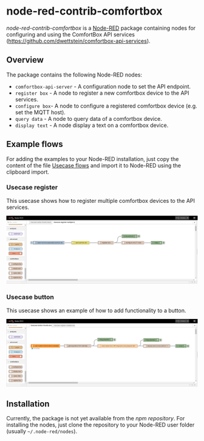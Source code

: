 # node-red-contrib-comfortbox
_node-red-contrib-comfortbox_ is a [Node-RED](https://nodered.org/) package containing nodes for configuring and using the ComfortBox API services (https://github.com/dwettstein/comfortbox-api-services).

## Overview
The package contains the following Node-RED nodes:

- `comfortbox-api-server` \- A configuration node to set the API endpoint.
- `register box` \- A node to register a new comfortbox device to the API services.
- `configure box`\- A node to configure a registered comfortbox device (e.g. set the MQTT host).
- `query data` \- A node to query data of a comfortbox device.
- `display text` \- A node display a text on a comfortbox device.

## Example flows
For adding the examples to your Node-RED installation, just copy the content of the file [Usecase flows](./examples/usecase_flows.json) and import it to Node-RED using the clipboard import.

### Usecase register
This usecase shows how to register multiple comfortbox devices to the API services.

![usecase_register.png](./examples/usecase_register.png)

### Usecase button
This usecase shows an example of how to add functionality to a button.

![usecase_button.png](./examples/usecase_button.png)


## Installation
Currently, the package is not yet available from the _npm repository_. For installing the nodes, just clone the repository to your Node-RED user folder (usually `~/.node-red/nodes`).

